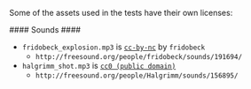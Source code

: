 

Some of the assets used in the tests have their own licenses:

#### Sounds ####

* `fridobeck_explosion.mp3` is [`cc-by-nc`](http://creativecommons.org/licenses/by-nc/3.0/) by `fridobeck`
  * `http://freesound.org/people/fridobeck/sounds/191694/`
* `halgrimm_shot.mp3` is [`cc0 (public domain)`](http://creativecommons.org/publicdomain/zero/1.0/)
  * `http://freesound.org/people/Halgrimm/sounds/156895/`
